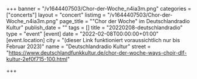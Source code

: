 +++
banner = "/v1644407503/Chor-der-Woche_n4ia3m.png"
categories = ["concerts"]
layout = "concert"
listimg = "/v1644407503/Chor-der-Woche_n4ia3m.png"
page_title = "\"Chor der Woche\" im Deutschlandradio Kultur"
publish_date = ""
tags = []
title = "20220208-deutschlandradio"
type = "event"
[event]
date = "2022-02-08T00:00:00+01:00"
[event.location]
city = "(dieser Link funktioniert voraussichtlich nur bis Februar 2023)"
name = "Deutschlandradio Kultur"
street = "https://www.deutschlandfunkkultur.de/chor-der-woche-ways-choir-dlf-kultur-2ef0f715-100.html"

+++
